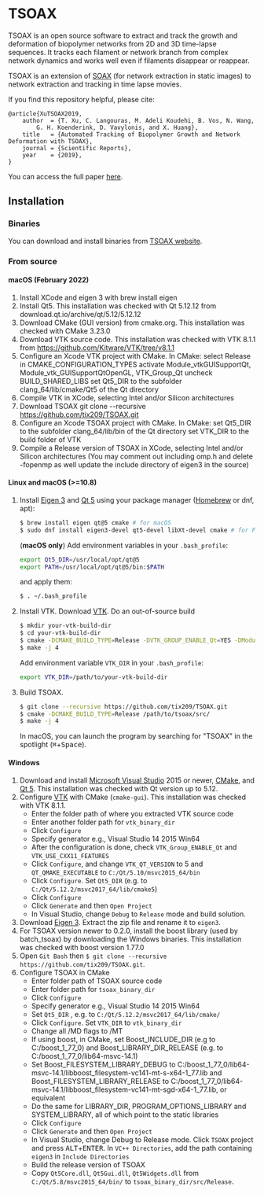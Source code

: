 # TSOAX
TSOAX is an open source software to extract and track the growth and
deformation of biopolymer networks from 2D and 3D time-lapse sequences. It
tracks each filament or network branch from complex network dynamics and works
well even if filaments disappear or reappear.

TSOAX is an extension of [SOAX](https://www.lehigh.edu/~div206/soax/) (for
network extraction in static images) to network extraction and tracking in time
lapse movies.

If you find this repository helpful, please cite:
```
@article{XuTSOAX2019,
    author  = {T. Xu, C. Langouras, M. Adeli Koudehi, B. Vos, N. Wang,
        G. H. Koenderink, D. Vavylonis, and X. Huang},
    title   = {Automated Tracking of Biopolymer Growth and Network Deformation with TSOAX},
    journal = {Scientific Reports},
    year    = {2019},
}
```
You can access the full paper [here](https://rdcu.be/bl3ch).

## Installation
### Binaries
You can download and install binaries from [TSOAX
website](https://www.lehigh.edu/~div206/tsoax/).

### From source

#### macOS (February 2022)

1.	Install XCode and eigen 3 with brew install eigen
2.	Install Qt5. This installation was checked with Qt 5.12.12 from download.qt.io/archive/qt/5.12/5.12.12
3.	Download CMake (GUI version) from cmake.org. This installation was checked with CMake 3.23.0
4.	Download VTK source code. This installation was checked with VTK 8.1.1 from https://github.com/Kitware/VTK/tree/v8.1.1
5.	Configure an Xcode VTK project with CMake. In CMake: 
select Release in CMAKE_CONFIGURATION_TYPES
activate Module_vtkGUISupportQt, Module_vtk_GUISupportQtOpenGL, VTK_Group_Qt
uncheck BUILD_SHARED_LIBS
set Qt5_DIR to the subfolder clang_64/lib/cmake/Qt5 of the Qt directory
6.	Compile VTK in XCode, selecting Intel and/or Silicon architectures
7.	Download TSOAX git clone --recursive https://github.com/tix209/TSOAX.git
8.	Configure an Xcode TSOAX project with CMake. In CMake:
set Qt5_DIR to the subfolder clang_64/lib/bin of the Qt directory
set VTK_DIR to the build  folder of VTK
9.	Compile a Release version of TSOAX in XCode, selecting Intel and/or Silicon architectures
(You may comment out including omp.h and delete -fopenmp as well update the include directory of eigen3 in the source)



#### Linux and macOS (>=10.8)
1. Install [Eigen 3](http://eigen.tuxfamily.org) and [Qt 5](https://www.qt.io)
   using your package manager ([Homebrew](https://brew.sh) or dnf, apt):
   ``` bash
   $ brew install eigen qt@5 cmake # for macOS
   $ sudo dnf install eigen3-devel qt5-devel libXt-devel cmake # for Fedora
   ```
   (**macOS only**) Add environment variables in your `.bash_profile`:
   ``` bash
   export Qt5_DIR=/usr/local/opt/qt@5
   export PATH=/usr/local/opt/qt@5/bin:$PATH
   ```
   and apply them: 
   ``` bash
   $ . ~/.bash_profile
   ```
2. Install VTK. Download [VTK](https://www.vtk.org/download/#latest). 
   Do an out-of-source build
   ``` bash
   $ mkdir your-vtk-build-dir
   $ cd your-vtk-build-dir
   $ cmake -DCMAKE_BUILD_TYPE=Release -DVTK_GROUP_ENABLE_Qt=YES -DModule_vtkGUISupportQtOpenGL=ON /path/to/your-VTK-src-dir/
   $ make -j 4
   ```
   Add environment variable `VTK_DIR` in your `.bash_profile`:

   ``` bash
   export VTK_DIR=/path/to/your-vtk-build-dir
   ```
3. Build TSOAX.
   ``` bash
   $ git clone --recursive https://github.com/tix209/TSOAX.git
   $ cmake -DCMAKE_BUILD_TYPE=Release /path/to/tsoax/src/
   $ make -j 4
   ``` 
   In macOS, you can launch the program by searching for "TSOAX" in the
   spotlight (<kbd>⌘</kbd>+<kbd>Space</kbd>).

#### Windows
1. Download and install [Microsoft Visual
   Studio](https://www.visualstudio.com/downloads/) 2015 or newer,
   [CMake](https://cmake.org), and [Qt 5](https://www.qt.io). This installation was checked with Qt version up to 5.12. 
2. Configure [VTK](https://www.vtk.org/download/#latest) with CMake (`cmake-gui`). This installation was checked with VTK 8.1.1.
   - Enter the folder path of where you extracted VTK source code
   - Enter another folder path for `vtk_binary_dir`
   - Click `Configure`
   - Specify generator e.g., Visual Studio 14 2015 Win64
   - After the configuration is done, check `VTK_Group_ENABLE_Qt` and `VTK_USE_CXX11_FEATURES`
   - Click `Configure`, and change `VTK_QT_VERSION` to 5 and
     `QT_QMAKE_EXECUTABLE` to `C:/Qt/5.10/msvc2015_64/bin`
   - Click `Configure`. Set `Qt5_DIR` (e.g. to `C:/Qt/5.12.2/msvc2017_64/lib/cmake5`)
   - Click `Configure`
   - Click `Generate` and then `Open Project`
   - In Visual Studio, change `Debug` to `Release` mode and build solution.
3. Download [Eigen 3](http://eigen.tuxfamily.org). Extract the zip file and rename it to `eigen3`.
4. For TSOAX version newer to 0.2.0, install the boost library (used by batch_tsoax) by downloading the Windows binaries. This installation was checked with boost version 1.77.0 
6. Open `Git Bash` then `$ git clone --recursive
   https://github.com/tix209/TSOAX.git`.
5. Configure TSOAX in CMake
   - Enter folder path of TSOAX source code
   - Enter folder path for `tsoax_binary_dir`
   - Click `Configure`
   - Specify generator e.g., Visual Studio 14 2015 Win64
   - Set `Qt5_DIR` , e.g. to `C:/Qt/5.12.2/msvc2017_64/lib/cmake/`
   - Click `Configure`. Set `VTK_DIR` to `vtk_binary_dir`
   - Change all /MD flags to /MT
   - If using boost, in CMake, set Boost_INCLUDE_DIR (e.g to C:/boost_1_77_0) and Boost_LIBRARY_DIR_RELEASE (e.g. to C:/boost_1_77_0/lib64-msvc-14.1)
   - Set Boost_FILESYSTEM_LIBRARY_DEBUG to C:/boost_1_77_0/lib64-msvc-14.1/libboost_filesystem-vc141-mt-s-x64-1_77.lib and Boost_FILESYSTEM_LIBRARY_RELEASE to C:/boost_1_77_0/lib64-msvc-14.1/libboost_filesystem-vc141-mt-sgd-x64-1_77.lib, or equivalent
   - Do the same for LIBRARY_DIR, PROGRAM_OPTIONS_LIBRARY and SYSTEM_LIBRARY, all of which point to the static libraries
   - Click `Configure`
   - Click `Generate` and then `Open Project`
   - In Visual Studio, change Debug to Release mode. Click `TSOAX` project and
   press <kbd>ALT</kbd>+<kbd>ENTER</kbd>. In `VC++ Directories`, add the path
   containing `eigen3` in `Include Directories`
   - Build the release version of TSOAX
   - Copy `Qt5Core.dll`, `Qt5Gui.dll`, `Qt5Widgets.dll` from `C:/Qt/5.8/msvc2015_64/bin/`
   to `tsoax_binary_dir/src/Release`.
